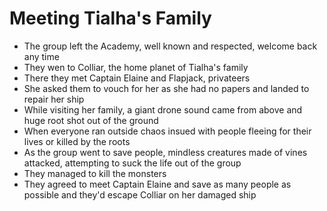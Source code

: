 # Meeting Tialha's Family

* The group left the Academy, well known and respected, welcome back any time
* They wen to Colliar, the home planet of Tialha's family
* There they met Captain Elaine and Flapjack, privateers
* She asked them to vouch for her as she had no papers and landed to repair her ship
* While visiting her family, a giant drone sound came from above and huge root shot out of the ground
* When everyone ran outside chaos insued with people fleeing for their lives or killed by the roots
* As the group went to save people, mindless creatures made of vines attacked, attempting to suck the life out of the group
* They managed to kill the monsters
* They agreed to meet Captain Elaine and save as many people as possible and they'd escape Colliar on her damaged ship